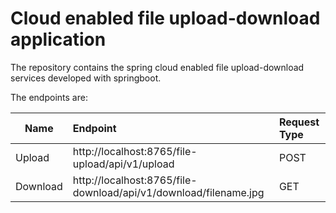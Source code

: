 # Cloud enabled file upload-download application

The repository contains the spring cloud enabled file upload-download services developed with springboot.

The endpoints are:

Name | Endpoint | Request Type 
------------- |:----------- |:-----------
Upload | http://localhost:8765/file-upload/api/v1/upload | POST
Download | http://localhost:8765/file-download/api/v1/download/filename.jpg | GET
